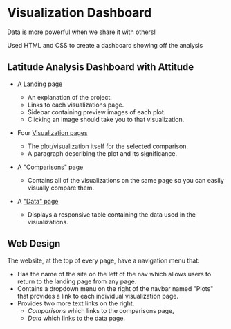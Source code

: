 # Visualization Dashboard 

Data is more powerful when we share it with others!

Used HTML and CSS to create a dashboard showing off the analysis

## Latitude Analysis Dashboard with Attitude

* A [Landing page](#landing-page) 

  * An explanation of the project.
  * Links to each visualizations page. 
  * Sidebar containing preview images of each plot. 
  * Clicking an image should take you to that visualization.

* Four [Visualization pages](#visualization-pages)

  * The plot/visualization itself for the selected comparison.
  * A paragraph describing the plot and its significance.

* A ["Comparisons" page](#comparisons-page)
  * Contains all of the visualizations on the same page so you can easily visually compare them.

* A ["Data" page](#data-page)
  * Displays a responsive table containing the data used in the visualizations.

## Web Design

The website, at the top of every page, have a navigation menu that:

* Has the name of the site on the left of the nav which allows users to return to the landing page from any page.
* Contains a dropdown menu on the right of the navbar named "Plots" that provides a link to each individual visualization page.
* Provides two more text links on the right. 
  * *Comparisons* which links to the comparisons page,
  * *Data* which links to the data page.
